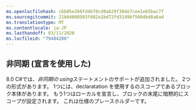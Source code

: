 ```yaml
---
ms.openlocfilehash: cbb05e266fd4b70cd0ab29f30de7cee1eb5bac7f
ms.sourcegitcommit: 21b04008503f402a1bd72fd31496f5604bd8a6ad
ms.translationtype: MT
ms.contentlocale: ja-JP
ms.lasthandoff: 03/11/2020
ms.locfileid: "79484280"
---
```

## <a name="async-using-declaration"></a>非同期 (宣言を使用した)

8\.0 C#では、*非同期の using*ステートメントのサポートが追加されました。 2つの形式があります。 1つには、declaratation を使用するのスコープであるブロック本体があります。 もう1つはローカルを宣言し、ブロックの末尾に暗黙的にスコープが設定されます。 これは仕様のプレースホルダーです。
